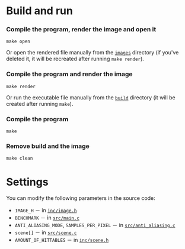 # Build and run

### Compile the program, render the image and open it
```make open```

Or open the rendered file manually from the [`images`](./images/) directory (if you've deleted it, it will be recreated after running `make render`).

### Compile the program and render the image
```make render```

Or run the executable file manually from the [`build`](./build/) directory (it will be created after running `make`).

### Compile the program
```make```

### Remove build and the image
```make clean```

# Settings
You can modify the following parameters in the source code:
- `IMAGE_H` － in [`inc/image.h`](./inc/image.h)
- `BENCHMARK` － in [`src/main.c`](./src/main.c)
- `ANTI_ALIASING_MODE`, `SAMPLES_PER_PIXEL` － in [`src/anti_aliasing.c`](./src/anti_aliasing.c)
- `scene[]` － in [`src/scene.c`](./src/scene.c)
- `AMOUNT_OF_HITTABLES` － in [`inc/scene.h`](./inc/scene.h)
